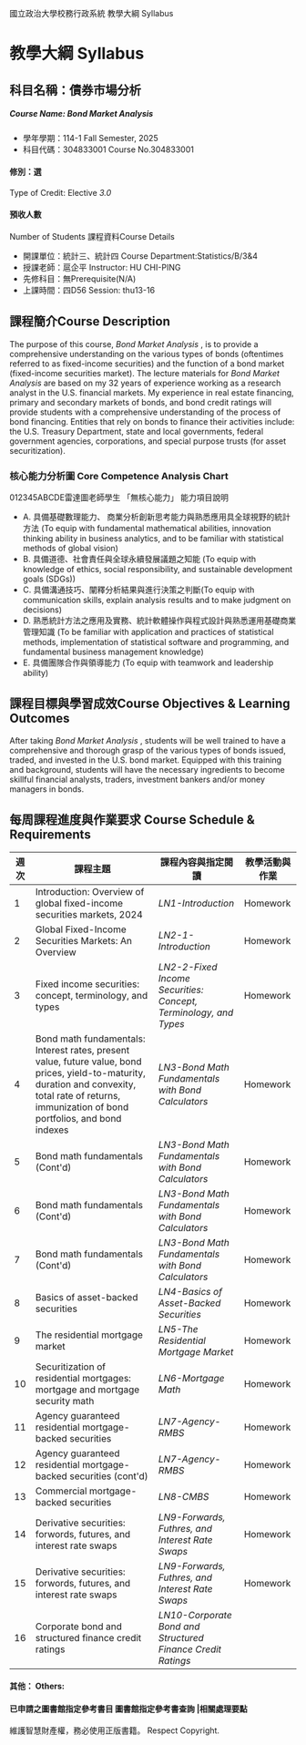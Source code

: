 國立政治大學校務行政系統 教學大綱 Syllabus
# 教學大綱 Syllabus
##  科目名稱：債券市場分析
#####  Course Name: Bond Market Analysis
  * 學年學期：114-1 Fall Semester, 2025 
  * 科目代碼：304833001 Course No.304833001
#### 修別：選
Type of Credit: Elective 
_3.0_
#### 預收人數
Number of Students
課程資料Course Details
  * 開課單位：統計三、統計四 Course Department:Statistics/B/3&4 
  * 授課老師：扈企平 Instructor: HU CHI-PING 
  * 先修科目：無Prerequisite(N/A)
  * 上課時間：四D56 Session: thu13-16 
##  課程簡介Course Description
The purpose of this course, _Bond Market Analysis_ , is to provide a comprehensive understanding on the various types of bonds (oftentimes referred to as fixed-income securities) and the function of a bond market (fixed-income securities market). The lecture materials for _Bond Market Analysis_ are based on my 32 years of experience working as a research analyst in the U.S. financial markets. My experience in real estate financing, primary and secondary markets of bonds, and bond credit ratings will provide students with a comprehensive understanding of the process of bond financing. Entities that rely on bonds to finance their activities include: the U.S. Treasury Department, state and local governments, federal government agencies, corporations, and special purpose trusts (for asset securitization). 
###  核心能力分析圖 Core Competence Analysis Chart
012345ABCDE雷達圖老師學生
「無核心能力」 
能力項目說明
  * A. 具備基礎數理能力、 商業分析創新思考能力與熟悉應用具全球視野的統計方法 (To equip with fundamental mathematical abilities, innovation thinking ability in business analytics, and to be familiar with statistical methods of global vision)
  * B. 具備道德、社會責任與全球永續發展議題之知能 (To equip with knowledge of ethics, social responsibility, and sustainable development goals (SDGs))
  * C. 具備溝通技巧、闡釋分析結果與進行決策之判斷(To equip with communication skills, explain analysis results and to make judgment on decisions)
  * D. 熟悉統計方法之應用及實務、統計軟體操作與程式設計與熟悉運用基礎商業管理知識 (To be familiar with application and practices of statistical methods, implementation of statistical software and programming, and fundamental business management knowledge)
  * E. 具備團隊合作與領導能力 (To equip with teamwork and leadership ability)
##  課程目標與學習成效Course Objectives & Learning Outcomes 
After taking _Bond Market Analysis_ , students will be well trained to have a comprehensive and thorough grasp of the various types of bonds issued, traded, and invested in the U.S. bond market. Equipped with this training and background, students will have the necessary ingredients to become skillful financial analysts, traders, investment bankers and/or money managers in bonds. 
##  每周課程進度與作業要求 Course Schedule & Requirements
週次 |  課程主題 |  課程內容與指定閱讀 |  教學活動與作業  
---|---|---|---  
1 |  Introduction: Overview of global fixed-income securities markets, 2024 |  _LN1-Introduction_ |  Homework   
2 |  Global Fixed-Income Securities Markets: An Overview  |  _LN2-1-Introduction_ |  Homework  
3 |  Fixed income securities: concept, terminology, and types  |  _LN2-2-Fixed Income Securities: Concept, Terminology, and Types_ |  Homework  
4 |  Bond math fundamentals: Interest rates, present value, future value, bond prices, yield-to-maturity, duration and convexity, total rate of returns, immunization of bond portfolios, and bond indexes |  _LN3-Bond Math Fundamentals with Bond Calculators_ |  Homework  
5 |  Bond math fundamentals (Cont'd) |  _LN3-Bond Math Fundamentals with Bond Calculators_ |  Homework  
6 |  Bond math fundamentals (Cont'd) |  _LN3-Bond Math Fundamentals with Bond Calculators_ |  Homework  
7 |  Bond math fundamentals (Cont'd) |  _LN3-Bond Math Fundamentals with Bond Calculators_ |  Homework  
8 |  Basics of asset-backed securities  |  _LN4-Basics of Asset-Backed Securities_ |  Homework  
9 |  The residential mortgage market |  _LN5-The Residential Mortgage Market_ |  Homework  
10 |  Securitization of residential mortgages: mortgage and mortgage security math |  _LN6-Mortgage Math_ |  Homework  
11 |  Agency guaranteed residential mortgage- backed securities |  _LN7-Agency-RMBS_ |  Homework  
12 |  Agency guaranteed residential mortgage- backed securities (cont'd) |  _LN7-Agency-RMBS_ |  Homework  
13 |  Commercial mortgage-backed securities  |  _LN8-CMBS_ |  Homework  
14 |  Derivative securities: forwords, futures, and interest rate swaps |  _LN9-Forwards, Futhres, and Interest Rate Swaps_ |  Homework  
15 |  Derivative securities: forwords, futures, and interest rate swaps |  _LN9-Forwards, Futhres, and Interest Rate Swaps_ |  Homework  
16 |  Corporate bond and structured finance credit ratings |  _LN10-Corporate Bond and Structured Finance Credit Ratings_ |   
####  其他： Others:
####  已申請之圖書館指定參考書目  圖書館指定參考書查詢 |相關處理要點
維護智慧財產權，務必使用正版書籍。 Respect Copyright.
